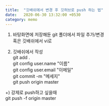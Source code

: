 ```yaml
---
title:  "깃배쉬에서 변경 후 깃허브로 push 하는 법"
date:   2020-06-30 13:32:00 +0530
category: memo
---
```


1. 바탕화면에 저장해둔 git 폴더에서 파일 추가/변경  
혹은 깃배쉬에서 vi로

2. 깃배쉬에서 작성  
git add .  
git config user.name "이름"  
git config user.email "이메일"  
git commit -m "메세지"  
git push origin master  

+) 강제로 push하고 싶을때  
   git push -f origin master

